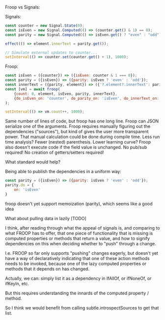 Froop vs Signals:

Signals:

```JavaScript
const counter = new Signal.State(0);
const isEven = new Signal.Computed(() => (counter.get() & 1) == 0);
const parity = new Signal.Computed(() => isEven.get() ? "even" : "odd");

effect(() => element.innerText = parity.get());

// Simulate external updates to counter...
setInterval(() => counter.set(counter.get() + 1), 1000);
```

Froop:

```JavaScript
const isEven = ({counter}) => ({isEven: counter & 1 === 0});
const parity = ({isEven}) => ({parity: isEven ? 'even' : 'odd'});
const innerText = ({parity, element}) => ({'?.element?.innerText': parity}
const [vm] = await froop(
    {count: 0, element, isEven, parity, innerText}, 
    {do_isEven_on: 'counter', do_parity_on: 'isEven', do_innerText_on: 'parity'}
);

setInterval(() => vm.count++, 1000);
```

Same number of lines of code, but froop has one long line.
Froop can JSON serialize one of the arguments.
Froop requires manually figuring out the dependencies ("sources"), but kind of gives the user more transparent power.
That manual calculation could be done during compile time.
Less run time analysis?
Fewer (nested) parenthesis.
Lower learning curve?
Froop also doesn't execute code if the field value is unchanged.
No pub/sub required!
No creation of getters/setters required!

What standard would help?

Being able to publish the dependencies in a uniform way:

```JavaScript
const parity = ({isEven}) => ({parity: isEven ? 'even' : 'odd'});
parity.do = {
    on: 'isEven'
}
```


froop doesn't yet support memoization (parity), which seems like a good idea



What about pulling data in lazily [TODO]

I think, after reading through what the appeal of signals is, and comparing to what FROOP has to offer, that one piece of functionality that is missing is computed properties or methods that return a value, and how to signify dependencies on this when deciding whether to "push" through a change.

I.e. FROOP so far only supports "pushing" changes eagerly, but doesn't yet have a way of declaratively indicating that one of these action methods needs to be invoked, because one of the lazy computed properties or methods that it depends on has changed.

Actually, we can:  simply list it as a dependency in IfAllOf, or ifNoneOf, or ifKeyIn, etc.

But this requires understanding the innards of the computed property / method.

So I think we would benefit from calling subtle.introspectSources to get that list.